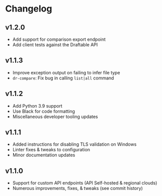 Changelog
=========

v1.2.0
------

- Add support for comparison export endpoint
- Add client tests against the Draftable API

v1.1.3
------

- Improve exception output on failing to infer file type
- `dr-compare`: Fix bug in calling `list|all` command

v1.1.2
------

- Add Python 3.9 support
- Use Black for code formatting
- Miscellaneous developer tooling updates

v1.1.1
------

- Added instructions for disabling TLS validation on Windows
- Linter fixes & tweaks to configuration
- Minor documentation updates

v1.1.0
------

- Support for custom API endpoints (API Self-hosted & regional clouds)
- Numerous improvements, fixes, & tweaks (see commit history)
